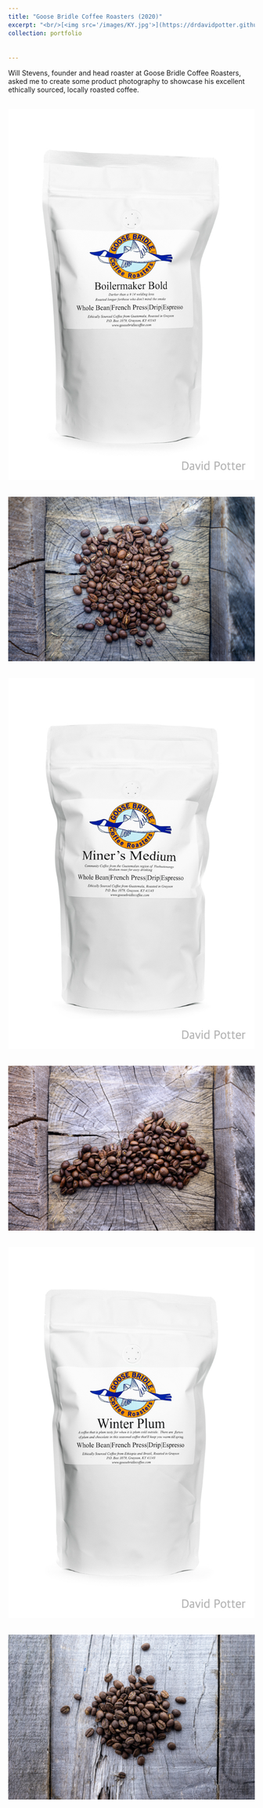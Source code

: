 ```yaml
---
title: "Goose Bridle Coffee Roasters (2020)"
excerpt: "<br/>[<img src='/images/KY.jpg'>](https://drdavidpotter.github.io/portfolio/B_GooseBridleCoffee2020/)"
collection: portfolio


---
```


Will Stevens, founder and head roaster at Goose Bridle Coffee Roasters, asked me to create some product photography to showcase his excellent ethically sourced, locally roasted coffee. 

<br/><img src='/images/BB1.jpg'>

<br/><img src='/images/EndPile1.jpg'>

<br/><img src='/images/MM1.jpg'>

<br/><img src='/images/KY.jpg'>

<br/><img src='/images/WP1.jpg'>

<br/><img src='/images/Planks.jpg'>
